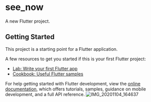 # see_now

A new Flutter project.

## Getting Started

This project is a starting point for a Flutter application.

A few resources to get you started if this is your first Flutter project:

- [Lab: Write your first Flutter app](https://docs.flutter.dev/get-started/codelab)
- [Cookbook: Useful Flutter samples](https://docs.flutter.dev/cookbook)

For help getting started with Flutter development, view the
[online documentation](https://docs.flutter.dev/), which offers tutorials,
samples, guidance on mobile development, and a full API reference.
![IMG_20201104_164637](https://user-images.githubusercontent.com/69378912/200953993-b204fc44-898a-443e-9e3a-bd02f8a55b37.jpg)
